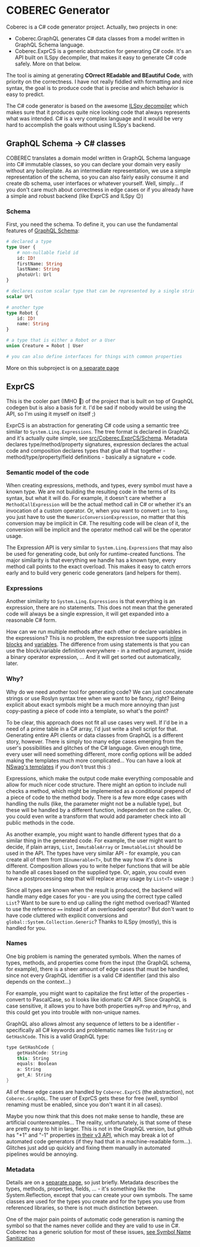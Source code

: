 # COBEREC Generator

Coberec is a C# code generator project. Actually, two projects in one:

* Coberec.GraphQL generates C# data classes from a model written in GraphQL Schema language.
* Coberec.ExprCS is a generic abstraction for generating C# code. It's an API built on ILSpy decompiler, that makes it easy to generate C# code safely. More on that below.

The tool is aiming at generating **COrrect REadable and BEautiful Code**, with priority on the correctness. I have not really fiddled with formatting and nice syntax, the goal is to produce code that is precise and which behavior is easy to predict.

The C# code generator is based on the awesome [ILSpy decompiler](https://github.com/icsharpcode/ilspy) which makes sure that it produces quite nice looking code that always represents what was intended. C# is a very complex language and it would be very hard to accomplish the goals without using ILSpy's backend.

## GraphQL Schema -> C# classes

COBEREC translates a domain model written in GraphQL Schema language into C# immutable classes, so you can declare your domain very easily without any boilerplate. As an intermediate representation, we use a simple representation of the schema, so you can also fairly easily consume it and create db schema, user interfaces or whatever yourself. Well, simply... if you don't care much about correctness in edge cases or if you already have a simple and robust backend (like ExprCS and ILSpy 😉)


### Schema

First, you need the schema. To define it, you can use the fundamental features of [GraphQL Schema](https://graphql.org/learn/schema/):

```graphql
# declared a type
type User {
    # non-nullable field id
    id: ID!
    firstName: String
    lastName: String
    photoUrl: Url
}

# declares custom scalar type that can be represented by a single string
scalar Url

# another type
type Robot {
    id: ID!
    name: String
}

# a type that is either a Robot or a User
union Creature = Robot | User

# you can also define interfaces for things with common properties
```

More on this subproject is on [a separate page](docs/graphql-gen.md)

## ExprCS

This is the cooler part (IMHO 🙂) of the project that is built on top of GraphQL codegen but is also a basis for it. I'd be sad if nobody would be using the API, so I'm using it myself on itself ;)

ExprCS is an abstraction for generating C# code using a semantic tree similar to `System.Linq.Expressions`. The tree format is declared in GraphQL and it's actually quite simple, see [src/Coberec.ExprCS/Schema](src/Coberec.ExprCS/Schema). Metadata declares type/method/property signatures, expression declares the actual code and composition declares types that glue all that together - method/type/property/field definitions - basically a signature + code.

### Semantic model of the code

When creating expressions, methods, and types, every symbol must have a known type. We are not building the resulting code in the terms of its syntax, but what it will do. For example, it doesn't care whether a `MethodCallExpression` will be the actual method call in C# or whether it's an invocation of a custom operator. Or, when you want to convert `int` to `long`, you just have to use the `NumericConversionExpression`, no matter that this conversion may be implicit in C#. The resulting code will be clean of it, the conversion will be implicit and the operator method call will be the operator usage.

The Expression API is very similar to `System.Linq.Expressions` that may also be used for generating code, but only for runtime-created functions. The major similarity is that everything we handle has a known type, every method call points to the exact overload. This makes it easy to catch errors early and to build very generic code generators (and helpers for them).

### Expressions

Another similarity to `System.Linq.Expressions` is that everything is an expression, there are no statements. This does not mean that the generated code will always be a single expression, it will get expanded into a reasonable C# form.

How can we run multiple methods after each other or declare variables in the expressions? This is no problem, the expression tree supports [inline blocks](./docs/csharp-features/blocks.md) and [variables](./docs/csharp-features/variables.md). The difference from using statements is that you can use the block/variable definition everywhere - in a method argument, inside a binary operator expression, ... And it will get sorted out automatically, later.

### Why?

Why do we need another tool for generating code? We can just concatenate strings or use Roslyn syntax tree when we want to be fancy, right? Being explicit about exact symbols might be a much more annoying than just copy-pasting a piece of code into a template, so what's the point?

To be clear, this approach does not fit all use cases very well. If I'd be in a need of a prime table in a C# array, I'd just write a shell script for that. Generating entire API clients or data classes from GraphQL is a different story, however. There is simply too many edge cases emerging from the user's possibilities and glitches of the C# language. Given enough time, every user will need something different, more config options will be added making the templates much more complicated... You can have a look at [NSwag's templates](https://github.com/RicoSuter/NSwag/blob/42d3b64/src/NSwag.CodeGeneration.CSharp/Templates/Client.Class.liquid) if you don't trust this :)

Expressions, which make the output code make everything composable and allow for much nicer code structure. There might an option to include null checks a method, which might be implemented as a conditional prepend of a piece of code to the method body. There is a few more edge cases with handling the nulls (like, the parameter might not be a nullable type), but these will be handled by a different function, independent on the callee. Or, you could even write a transform that would add parameter check into all public methods in the code.

As another example, you might want to handle different types that do a similar thing in the generated code. For example, the user might want to decide, if plain arrays, `List`, `ImmutableArray` or `ImmutableList` should be used in the API. The types have very similar API - for example, you can create all of them from `IEnumerable<T>`, but the way how it's done is different. Composition allows you to write helper functions that will be able to handle all cases based on the supplied type. Or, again, you could even have a postprocessing step that will replace array usage by `List<T>` usage :)

Since all types are known when the result is produced, the backend will handle many edge cases for you - are you using the correct type called `List`? Want to be sure to end up calling the right method overload? Wanted to use the reference `==` instead of an overloaded operator? But don't want to have code cluttered with explicit conversions and `global::System.Collection.Generic`? Thanks to ILSpy (mostly), this is handled for you.

### Names

One big problem is naming the generated symbols. When the names of types, methods, and properties come from the input (the GraphQL schema, for example), there is a sheer amount of edge cases that must be handled, since not every GraphQL identifier is a valid C# identifier (and this also depends on the context...)

For example, you might want to capitalize the first letter of the properties - convert to PascalCase, so it looks like idiomatic C# API. Since GraphQL is case sensitive, it allows you to have both properties `myProp` and `MyProp`, and this could get you into trouble with non-unique names.

GraphQL also allows almost any sequence of letters to be a identifier - specifically all C# keywords and problematic names like `ToString` or `GetHashCode`. This is a valid GraphQL type:

```csharp
type GetHashCode {
    getHashCode: String
    this: String
    equals: Boolean
    a: String
    get_A: String
}
```

All of these edge cases are handled by `Coberec.ExprCS` (the abstraction), not `Coberec.GraphQL`. The user of ExprCS gets these for free (well, symbol renaming must be enabled, since you don't want it in all cases).

Maybe you now think that this does not make sense to handle, these are artificial counterexamples... The reality, unfortunately, is that some of these are pretty easy to hit in larger. This is not in the GraphQL version, but github has "+1" and "-1" properties [in their v3 API](https://developer.github.com/v3/emojis/), which may break a lot of automated code generators (if they had that in a machine-readable form...). Glitches just add up quickly and fixing them manually in automated pipelines would be annoying.

### Metadata

Details are on a [separate page](src/metadata.gql), so just briefly. Metadata describes the types, methods, properties, fields, ...  - it's something like the System.Reflection, except that you can create your own symbols. The same classes are used for the types you create and for the types you use from referenced libraries, so there is not much distinction between.

One of the major pain points of automatic code generation is naming the symbol so that the names never collide and they are valid to use in C#. Coberec has a generic solution for most of these issues, [see Symbol Name Sanitization](./docs/symbol-name-sanitization.md)

## 

<!-- While in System.Reflection, you can create type out of nowhere using `typeof(X)` or `Type.GetType(...)`, this is not exactly possible here. The context is not implicit, we need to have a `MetadataContext` which contains the information about referenced libraries and also new types defined by you. -->
